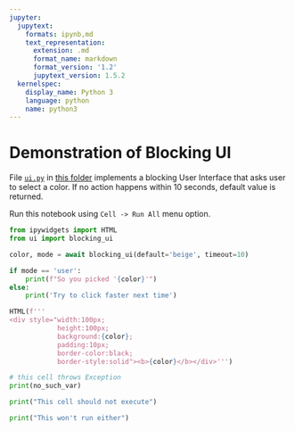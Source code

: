 ```yaml
---
jupyter:
  jupytext:
    formats: ipynb,md
    text_representation:
      extension: .md
      format_name: markdown
      format_version: '1.2'
      jupytext_version: 1.5.2
  kernelspec:
    display_name: Python 3
    language: python
    name: python3
---
```


# Demonstration of Blocking UI

File [`ui.py`](../../edit/notebooks/ui.py) in [this
folder](../../tree/notebooks) implements a blocking User Interface that asks
user to select a color. If no action happens within 10 seconds, default value is
returned.

Run this notebook using `Cell -> Run All` menu option.

```python
from ipywidgets import HTML
from ui import blocking_ui

color, mode = await blocking_ui(default='beige', timeout=10)
```

```python
if mode == 'user':
    print(f"So you picked '{color}'")
else:
    print('Try to click faster next time')

HTML(f'''
<div style="width:100px;
            height:100px;
            background:{color};
            padding:10px;
            border-color:black;
            border-style:solid"><b>{color}</b></div>''')
```

```python
# this cell throws Exception
print(no_such_var)
```

```python
print("This cell should not execute")
```

```python
print("This won't run either")
```

